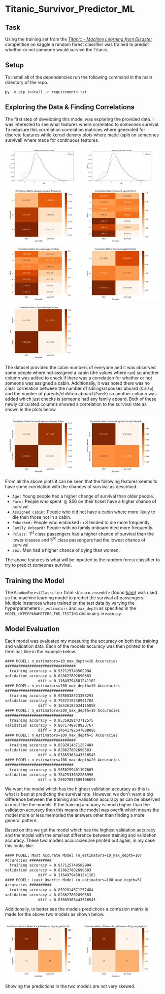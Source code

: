 # Titanic_Survivor_Predictor_ML

## Task
Using the training set from the [_Titanic - Machine Learning from Disaster_](https://www.kaggle.com/competitions/titanic/overview) competition on kaggle a random forest classifier was trained to predict whether or not someone would survive the Titanic.
## Setup
To install all of the dependencies run the following command in the main directory of the repo.
``` 
py -m pip install -r requirements.txt
``` 

## Exploring the Data & Finding Correlations
The first step of developing this model was exploring the provided data. I was interested to see what features where correlated to someones survival. To measure this correlation correlation matrices where generated for discrete features while kernel density plots where made (split on someones survival) where made for continuous features.


<p float="left">
  <img src="./plots/density_plot_Age_Survived.png" width="49%" />
  <img src="./plots/density_plot_Age_Survived.png" width="49%" /> 
  <img src="./plots/correlation_matrix_Survived_Embarked.png" alt="correlation_matrix_Survived_Embarked" style="width:49%;">
  <img src="./plots/correlation_matrix_Survived_Parch.png" alt="correlation_matrix_Survived_Parch" style="width:49%;">
  <img src="./plots/correlation_matrix_Survived_SibSp.png" alt="correlation_matrix_Survived_SibSp" style="width:49%;">
  <img src="./plots/correlation_matrix_Survived_Pclass.png" alt="correlation_matrix_Survived_Pclass" style="width:49%;">
  <img src="./plots/correlation_matrix_Survived_Sex.png" alt="correlation_matrix_Survived_Sex" style="width:49%;">
</p>


The dataset provided the cabin numbers of everyone and it was observed some people where not assigned a cabin (the values where `nan`) so another column was added to check if there was a correlation for whether or not someone was assigned a cabin. Additionally, it was noted there was no clear correlation between the number of siblings/spouses aboard (`SibSp`) and the number of parents/children aboard (`Parch`) so another column was added which just checks is someone had any family aboard. Both of these newly calculated columns showed a correlation to the survival rate as shown in the plots below.

<p float="left">
  <img src="./plots/correlation_matrix_Survived_Assigned Cabin.png" alt="correlation_matrix_Survived_Assigned Cabin" style="width:49%;">
  <img src="./plots/correlation_matrix_Survived_Family Onboard.png" alt="correlation_matrix_Survived_Family Onboard" style="width:49%;">
</p>

From all the above plots it can be seen that the following features seems to have some correlation with the chances of survival as described.

* `Age:` Young people had a higher change of survival than older people.
* `Fare:` People who spent $\gtrapprox \$50$ on their ticket have a higher chance of survival.
* `Assigned Cabin:` People who did not have a cabin where more likely to die than those not in a cabin.
* `Embarked:` People who embarked in $S$ tended to die more frequently.
* `Family Onboard:` People with no family onboard died more frequently.
* `Pclass:` $1^{\text{st}}$ class passengers had a higher chance of survival then the lower classes and $3^{\text{rd}}$ class passengers had the lowest chance of survival.
* `Sex:` Men had a higher chance of dying than women.

The above features is what will be inputted to the random forest classifier to try to predict someones survival.

## Training the Model
The `RandomForestClassifier` from `sklearn.ensemble` (found [_here_](https://scikit-learn.org/stable/modules/generated/sklearn.ensemble.RandomForestClassifier.html)) was used as the machine learning model to predict the survival of passengers. Multiple instances where trained on the test data by varying the hyperparameters `n_estimators` and `max_depth` as specified in the `MODEL_HYPERPARAMETERS_FOR_TESTING` dictionary in `main.py`.

## Model Evaluation
Each model was evaluated my measuring the accuracy on both the training and validation data. Each of the models accuracy was then printed to the terminal, like in the example below.
```
#### MODEL: n_estimators=10_max_depth=10 Accuracies ################################
  training accuracy = 0.937125748502994
validation accuracy = 0.820627802690583
               diff = 0.11649794581241102
#### MODEL: n_estimators=100_max_depth=10 Accuracies ###############################
  training accuracy = 0.9580838323353293
validation accuracy = 0.7937219730941704
               diff = 0.16436185924115898
#### MODEL: n_estimators=200_max_depth=10 Accuracies ###############################
  training accuracy = 0.9535928143712575
validation accuracy = 0.8071748878923767
               diff = 0.14641792647888086
#### MODEL: n_estimators=100_max_depth=5 Accuracies ################################
  training accuracy = 0.8592814371257484
validation accuracy = 0.820627802690583
               diff = 0.03865363443516545
#### MODEL: n_estimators=100_max_depth=20 Accuracies ###############################
  training accuracy = 0.9850299401197605
validation accuracy = 0.7847533632286996
               diff = 0.20027657689106093
```
We want the model which has the highest validation accuracy as this is what is best at predicting the survival rate. However, we don't want a big difference between the training and validation accuracy as can be observed in most the the models. If the training accuracy is much higher than the validation accuracy then this means the model was overfit which means the model more or less memoried the answers other than finding a more general pattern.

Based on this we get the model which has the highest validation accuracy and the model with the smallest difference between training and validation accuracy. These two models accuracies are printed out again, in my case this looks like:
```
#### MODEL: Most Accurate Model (n_estimators=10_max_depth=10) Accuracies ##########
  training accuracy = 0.937125748502994
validation accuracy = 0.820627802690583
               diff = 0.11649794581241102
#### MODEL: Least Overfit Model (n_estimators=100_max_depth=5) Accuracies ##########
  training accuracy = 0.8592814371257484
validation accuracy = 0.820627802690583
               diff = 0.03865363443516545
```
Additionally, to better see the models predictions a confusion matrix is made for the above two models as shown below.
<p float="left">
 <img src="./plots/confusion_matrix_n_estimators=10_max_depth=10.png" alt="density_plot_Age_Survived" style="width:49%;">
  <img src="./plots/confusion_matrix_n_estimators=100_max_depth=5.png" alt="density_plot_Fare_Survived" style="width:49%;">
</p>
Showing the predictions in the two models are not very skewed.
